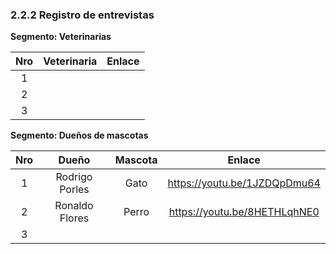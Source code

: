 ﻿### 2.2.2 Registro de entrevistas

**Segmento: Veterinarias**

|  Nro  | Veterinaria |  Enlace   |
|:-----:|:-----------:|:---------:|
|   1   |    	        |    	 	    |
|   2   |      	      |    	 	    |
|   3   |      	      |    	 	    |

**Segmento: Dueños de mascotas**

|  Nro  |       Dueño       | Mascota  |            Enlace            |      
|:-----:|:-----------------:|:--------:|:----------------------------:|
|   1   |  Rodrigo Porles   |   Gato   | https://youtu.be/1JZDQpDmu64 |
|   2   |  Ronaldo Flores   |  Perro   | https://youtu.be/8HETHLqhNE0 |
|   3   |         	         |          |       	                      |                      
